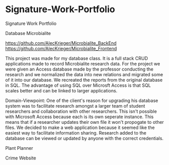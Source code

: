 # Signature-Work-Portfolio
Signature Work Portfolio

Database Microbialite

https://github.com/AlecKrieger/Microbialite_BackEnd
https://github.com/AlecKrieger/Microbialite_Frontend

This project was made for my database class. It is a full stack CRUD applications made to record Microbialite research data. For the project we were given an Access database made by the professor conducting the research and we normalized the data into new relations and migrated some of it into our database. We recreated the reports from the original database in SQL. The advantage of using SQL over Microsft Access is that SQL scales better and can be linked to larger applications.

Domain-Viewpoint: One of the client's reason for upgrading his database system was to facilitate research amongst a larger team of student researchers and collaboration with other researchers. This isn't possible with Microsoft Access because each is its own seperate instance. This means that if a researcher updates their own file it won't propogate to other files. We decided to make a web application because it seemed like the easiest way to facilitate information sharing. Research added to the database can be viewed or updated by anyone with the correct credentials.

Plant Planner


Crime Website
